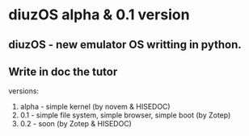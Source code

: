 # diuzOS alpha & 0.1 version
diuzOS - new emulator OS writting in python.
-------------------------------------------
Write in doc the tutor
-------------------------------------------
versions:
1) alpha - simple kernel (by novem & HISEDOC)
2) 0.1 - simple file system, simple browser, simple boot (by Zotep)
3) 0.2 - soon (by Zotep & HISEDOC)
